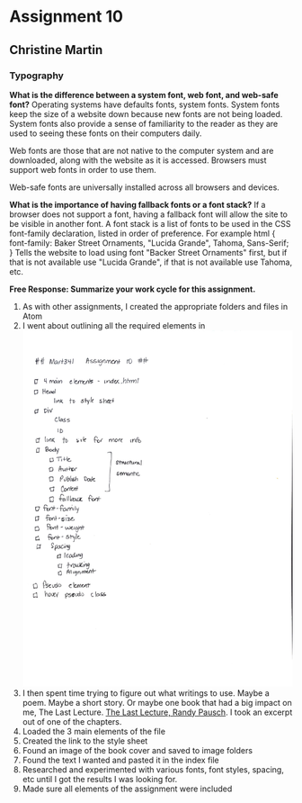 # Assignment 10
## Christine Martin
### Typography

**What is the difference between a system font, web font, and web-safe font?**
Operating systems have defaults fonts, system fonts.  System fonts keep the size of a website down because new fonts are not being loaded.  System fonts also provide a sense of familiarity to the reader as they are used to seeing these fonts on their computers daily.

Web fonts are those that are not native to the computer system and are downloaded, along with the website as it is accessed. Browsers must support web fonts in order to use them.

Web-safe fonts are universally installed across all browsers and devices.

**What is the importance of having fallback fonts or a font stack?**
If a browser does not support a font, having a fallback font will allow the site to be visible in another font.  A font stack is a list of fonts to be used in the CSS font-family declaration, listed in order of preference. For example html { font-family: Baker Street Ornaments, "Lucida Grande", Tahoma, Sans-Serif; } Tells the website to load using font "Backer Street Ornaments" first, but if that is not available use "Lucida Grande", if that is not available use Tahoma, etc.

**Free Response: Summarize your work cycle for this assignment.**
1.  As with other assignments, I created the appropriate folders and files in Atom
2.  I went about outlining all the required elements in
![My Rocketbook Checklist](images/Mart341_Assig10.jpg)
3. I then spent time trying to figure out what writings to use.  Maybe a poem.  Maybe a short story.  Or maybe one book that had a big impact on me, The Last Lecture.  [The Last Lecture, Randy Pausch](https://www.amazon.com/Last-Lecture-Randy-Pausch/dp/1401323251). I took an excerpt out of one of the chapters.
4. Loaded the 3 main elements of the file
5. Created the link to the style sheet
6. Found an image of the book cover and saved to image folders
7. Found the text I wanted and pasted it in the index file
8. Researched and experimented with various fonts, font styles, spacing, etc until I got the results I was looking for.
9. Made sure all elements of the assignment were included
